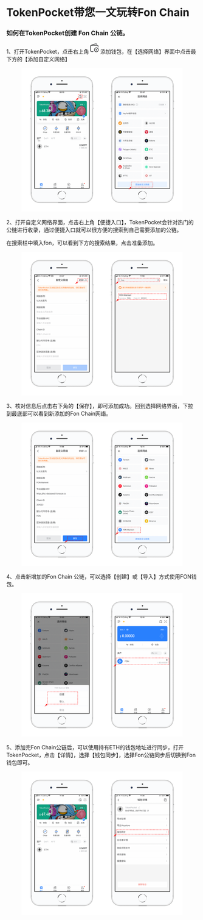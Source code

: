 # TokenPocket带您一文玩转Fon Chain

### 如何在TokenPocket创建 Fon Chain 公链。

1、打开TokenPocket，点击右上角![](<../../.gitbook/assets/image (22).png>)添加钱包，在【选择网络】界面中点击最下方的【添加自定义网络】

<figure><img src="../../.gitbook/assets/1 (6).png" alt=""><figcaption></figcaption></figure>

2、打开自定义网络界面，点击右上角【便捷入口】，TokenPocket会针对热门的公链进行收录，通过便捷入口就可以很方便的搜索到自己需要添加的公链。

在搜索栏中填入fon，可以看到下方的搜索结果，点击准备添加。

<figure><img src="../../.gitbook/assets/2.png" alt=""><figcaption></figcaption></figure>

3、核对信息后点击右下角的【保存】，即可添加成功。回到选择网络界面，下拉到最底部可以看到新添加的Fon Chain网络。

<figure><img src="../../.gitbook/assets/3 (1).png" alt=""><figcaption></figcaption></figure>

4、点击新增加的Fon Chain 公链，可以选择【创建】或【导入】方式使用FON钱包。

<figure><img src="../../.gitbook/assets/4 (1).png" alt=""><figcaption></figcaption></figure>

5、添加完Fon Chain公链后，可以使用持有ETH的钱包地址进行同步，打开TokenPocket，点击【详情】，选择【钱包同步】，选择Fon公链同步后切换到Fon钱包即可。

<figure><img src="../../.gitbook/assets/1e97f355db839fa9939135b57f7a4a1.png" alt=""><figcaption></figcaption></figure>

